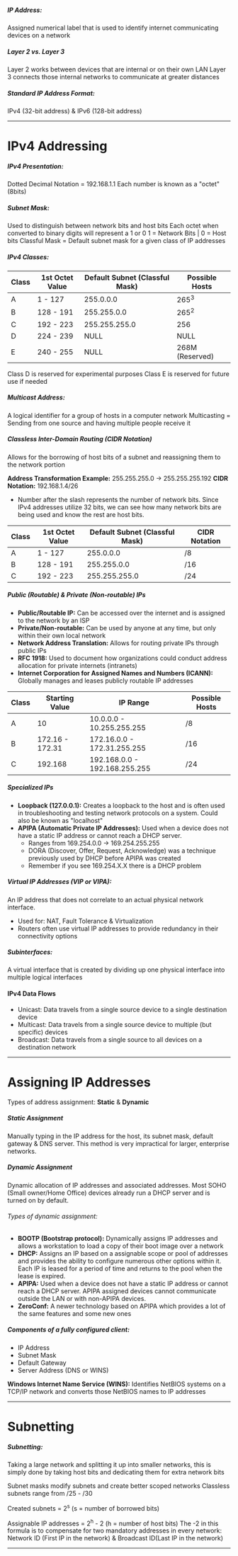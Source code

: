 ##### IP Address:
Assigned numerical label that is used to identify internet communicating devices on a network
##### Layer 2 vs. Layer 3
Layer 2 works between devices that are internal or on their own LAN
Layer 3 connects those internal networks to communicate at greater distances
##### Standard IP Address Format:
IPv4 (32-bit address) & IPv6 (128-bit address)
***
# IPv4 Addressing

##### IPv4 Presentation:
Dotted Decimal Notation = 192.168.1.1
Each number is known as a "octet" (8bits)
##### Subnet Mask:
Used to distinguish between network bits and host bits
Each octet when converted to binary digits will represent a 1 or 0
1 = Network Bits | 0 = Host bits
Classful Mask = Default subnet mask for a given class of IP addresses

##### IPv4 Classes:
| Class | 1st Octet Value | Default Subnet (Classful Mask) | Possible Hosts  |
| ----- | --------------- | ------------------------------ | --------------- |
| A     | 1 - 127         | 255.0.0.0                      | 265<sup>3</sup> |
| B     | 128 - 191       | 255.255.0.0                    | 265<sup>2</sup> |
| C     | 192 - 223       | 255.255.255.0                  | 256             |
| D     | 224 - 239       | NULL                           | NULL            |
| E     | 240 - 255       | NULL                           | 268M (Reserved) |
Class D is reserved for experimental purposes
Class E is reserved for future use if needed
##### Multicast Address:
A logical identifier for a group of hosts in a computer network
Multicasting = Sending from one source and having multiple people receive it
##### Classless Inter-Domain Routing (CIDR Notation)
Allows for the borrowing of host bits of a subnet and reassigning them to the network portion

**Address Transformation Example:** 255.255.255.0 -> 255.255.255.192
**CIDR Notation:** 192.168.1.4/26
- Number after the slash represents the number of network bits. Since IPv4 addresses utilize 32 bits, we can see how many network bits are being used and know the rest are host bits.

| Class | 1st Octet Value | Default Subnet (Classful Mask) | CIDR Notation |
| ----- | --------------- | ------------------------------ | ------------- |
| A     | 1 - 127         | 255.0.0.0                      | /8            |
| B     | 128 - 191       | 255.255.0.0                    | /16           |
| C     | 192 - 223       | 255.255.255.0                  | /24           |

##### Public (Routable) & Private (Non-routable) IPs
- **Public/Routable IP:** Can be accessed over the internet and is assigned to the network by an ISP
- **Private/Non-routable:** Can be used by anyone at any time, but only within their own local network
- **Network Address Translation:** Allows for routing private IPs through public IPs
- **RFC 1918:** Used to document how organizations could conduct address allocation for private internets (intranets)
- **Internet Corporation for Assigned Names and Numbers (ICANN):** Globally manages and leases publicly routable IP addresses

| Class | Starting Value  | IP Range                      | Possible Hosts |
| ----- | --------------- | ----------------------------- | -------------- |
| A     | 10              | 10.0.0.0 - 10.255.255.255     | /8             |
| B     | 172.16 - 172.31 | 172.16.0.0 - 172.31.255.255   | /16            |
| C     | 192.168         | 192.168.0.0 - 192.168.255.255 | /24            |

##### Specialized IPs
- **Loopback (127.0.0.1):** Creates a loopback to the host and is often used in troubleshooting and testing network protocols on a system. Could also be known as "localhost"
- **APIPA (Automatic Private IP Addresses):** Used when a device does not have a static IP address or cannot reach a DHCP server. 
	- Ranges from 169.254.0.0 -> 169.254.255.255
	- DORA (Discover, Offer, Request, Acknowledge) was a technique previously used by DHCP before APIPA was created
	- Remember if you see 169.254.X.X there is a DHCP problem

##### Virtual IP Addresses (VIP or VIPA):
An IP address that does not correlate to an actual physical network interface.
- Used for: NAT, Fault Tolerance & Virtualization
- Routers often use virtual IP addresses to provide redundancy in their connectivity options
##### Subinterfaces:
A virtual interface that is created by dividing up one physical interface into multiple logical interfaces

#### IPv4 Data Flows
- Unicast: Data travels from a single source device to a single destination device
- Multicast: Data travels from a single source device to multiple (but specific) devices
- Broadcast: Data travels from a single source to all devices on a destination network
***
# Assigning IP Addresses

Types of address assignment: **Static** & **Dynamic**
##### Static Assignment
Manually typing in the IP address for the host, its subnet mask, default gateway & DNS server. This method is very impractical for larger, enterprise networks.
##### Dynamic Assignment
Dynamic allocation of IP addresses and associated addresses. Most SOHO (Small owner/Home Office) devices already run a DHCP server and is turned on by default.
###### Types of dynamic assignment: 
- **BOOTP (Bootstrap protocol):** Dynamically assigns IP addresses and allows a workstation to load a copy of their boot image over a network  
- **DHCP:** Assigns an IP based on a assignable scope or pool of addresses and provides the ability to configure numerous other options within it. Each IP is leased for a period of time and returns to the pool when the lease is expired.
- **APIPA:** Used when a device does not have a static IP address or cannot reach a DHCP server. APIPA assigned devices cannot communicate outside the LAN or with non-APIPA devices.
- **ZeroConf:** A newer technology based on APIPA which provides a lot of the same features and some new ones
##### Components of a fully configured client:
- IP Address
- Subnet Mask
- Default Gateway
- Server Address (DNS or WINS)

**Windows Internet Name Service (WINS):** Identifies NetBIOS systems on a TCP/IP network and converts those NetBIOS names to IP addresses
***
# Subnetting 

##### Subnetting:
Taking a large network and splitting it up into smaller networks, this is simply done by taking host bits and dedicating them for extra network bits

Subnet masks modify subnets and create better scoped networks
Classless subnets range from /25 - /30

Created subnets = 2<sup>s</sup>  (s = number of borrowed bits)

Assignable IP addresses = 2<sup>h</sup> - 2 (h = number of host bits)
The -2 in this formula is to compensate for two mandatory addresses in every network: Network ID (First IP in the network) & Broadcast ID(Last IP in the network)
***
